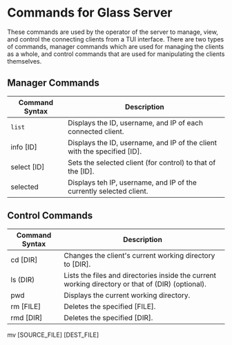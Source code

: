 # Commands for Glass Server

These commands are used by the operator of the server to manage, view, and control the connecting clients
from a TUI interface. There are two types of commands, manager commands which are used for managing the 
clients as a whole, and control commands that are used for manipulating the clients themselves.

## Manager Commands


Command Syntax          | Description
---------------------   | -------------------
```list```    		| Displays the ID, username, and IP of each connected client.
info [ID]		| Displays the ID, username, and IP of the client with the specified [ID].
select [ID]		| Sets the selected client (for control) to that of the [ID].
selected		| Displays teh IP, username, and IP of the currently selected client.


## Control Commands


Command Syntax		| Description
----------------------  | --------------------
cd [DIR]		| Changes the client's current working directory to [DIR].
ls (DIR)		| Lists the files and directories inside the current working directory or that of (DIR) (optional).
pwd			| Displays the current working directory.
rm [FILE]		| Deletes the specified [FILE].
rmd [DIR]		| Deletes the specified [DIR].
mv [SOURCE_FILE] [DEST_FILE]
